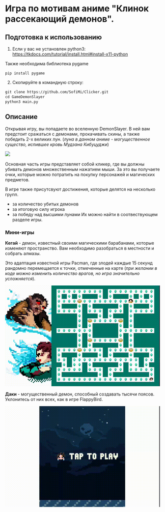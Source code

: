 # Игра по мотивам аниме "Клинок рассекающий демонов".

## Подготовка к использованию
1) Если у вас не установлен python3:
https://tkdocs.com/tutorial/install.html#install-x11-python

Также необходима библиотека pygame
``` shell
pip install pygame
```
2) Скопируйте в командную строку:
``` shell
git clone https://github.com/SofiMi/Clicker.git
cd GameDemonSlayer 
python3 main.py
```

## Описание
Открывая игру, вы попадаете во вселенную DemonSlayer. В ней вам предстоит сражаться с демонами, прокачивать скины, а также победить 2-x великих лун.
(*луна в данном аниме - могущественное существо, испившее кровь Мудзана Кибуцуджи*)

![](./assets/readme/start.gif)

Основная часть игры представляет собой кликер, где вы должны убивать демонов множественным нажатием мыши. За это вы получаете очки, которые можно потратить на покупку персонажей и магических предметов.

В игре также присутсвуют достижения, которые делятся на несколько групп.
 - за количество убитых демонов
 - за итоговую силу игрока
 - за победу над высшими лунами
 Их можно найти в соотвествующем разделе игры.

### Мини-игры
**Кегай** - демон, известный своими магическими барабанами, которые изменяют пространство. Вам необходимо разобраться в местности и собрать алмазы.

Это адаптация известной игры Pacman, где злодей каждые 15 секунд рандомно перемещается к точки, отмеченные на карте (*при желании в коде можно изменить количество врагов, но игра значительно усложняется*).

![](./assets/readme/game_2.gif)

**Даки** - могущественный демон, способный создавать тысячи поясов. 
Уклонитесь от них всех, как в игре FlappyBird.

![](./assets/readme/game_1.gif)


